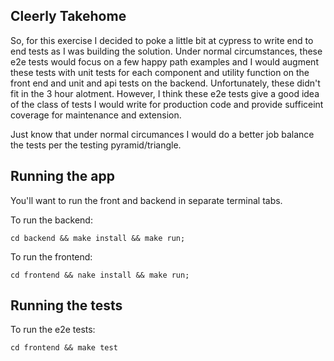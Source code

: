 Cleerly Takehome
---
So, for this exercise I decided to poke a little bit at cypress to write end to end tests as I was building the solution. Under normal circumstances, these e2e tests would focus on a few happy path examples and I would augment these tests with unit tests for each component and utility function on the front end and unit and api tests on the backend. Unfortunately, these didn't fit in the 3 hour alotment. However, I think these e2e tests give a good idea of the class of tests I would write for production code and provide sufficeint coverage for maintenance and extension.

Just know that under normal circumances I would do a better job balance the tests per the testing pyramid/triangle.

Running the app
---
You'll want to run the front and backend in separate terminal tabs.

To run the backend:
```
cd backend && make install && make run;
```

To run the frontend:
```
cd frontend && nake install && make run;
```

Running the tests
---
To run the e2e tests:
```
cd frontend && make test
```